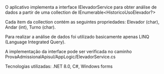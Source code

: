 O aplicativo implementa a interface IElevadorService para obter análise de dados a partir de uma collection de IEnumerable<HistoricoUsoElevador?> 

Cada item da collection contém as seguintes propriedades: Elevador (char), Andar (int), Turno (char).

Para realizar a análise de dados foi utilizado basicamente apenas LINQ (Language Integrated Query). 

A implementação da interface pode ser verificada no caminho ProvaAdmissionalApisul/AppLogic/ElevadorService.cs

Tecnologias utilizadas: .NET 8.0, C#, Windows forms
